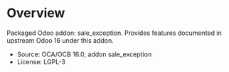 # Overview

Packaged Odoo addon: sale_exception. Provides features documented in upstream Odoo 16 under this addon.

- Source: OCA/OCB 16.0, addon sale_exception
- License: LGPL-3

